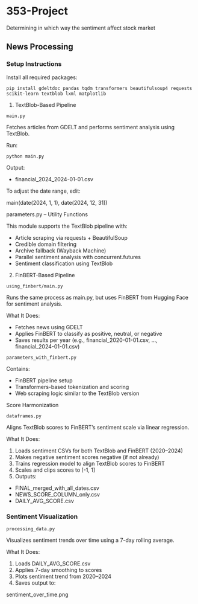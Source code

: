 # 353-Project
Determining in which way the sentiment affect stock market

## News Processing
### Setup Instructions
Install all required packages:
```
pip install gdeltdoc pandas tqdm transformers beautifulsoup4 requests scikit-learn textblob lxml matplotlib
```
1. TextBlob-Based Pipeline
```
main.py
```
Fetches articles from GDELT and performs sentiment analysis using TextBlob.

Run:
```
python main.py
```
Output:

- financial_2024_2024-01-01.csv

To adjust the date range, edit:

main(date(2024, 1, 1), date(2024, 12, 31))


parameters.py – Utility Functions

This module supports the TextBlob pipeline with:

- Article scraping via requests + BeautifulSoup
- Credible domain filtering
- Archive fallback (Wayback Machine)
- Parallel sentiment analysis with concurrent.futures
- Sentiment classification using TextBlob

2. FinBERT-Based Pipeline
```
using_finbert/main.py
```
Runs the same process as main.py, but uses FinBERT from Hugging Face for sentiment analysis.

What It Does:

- Fetches news using GDELT
- Applies FinBERT to classify as positive, neutral, or negative
- Saves results per year (e.g., financial_2020-01-01.csv, ..., financial_2024-01-01.csv)

```
parameters_with_finbert.py
```
Contains:

- FinBERT pipeline setup
- Transformers-based tokenization and scoring
- Web scraping logic similar to the TextBlob version

Score Harmonization
```
dataframes.py
```
Aligns TextBlob scores to FinBERT’s sentiment scale via linear regression.

What It Does:

1. Loads sentiment CSVs for both TextBlob and FinBERT (2020–2024)
2. Makes negative sentiment scores negative (if not already)
3. Trains regression model to align TextBlob scores to FinBERT
4. Scales and clips scores to [-1, 1]
5. Outputs:

- FINAL_merged_with_all_dates.csv
- NEWS_SCORE_COLUMN_only.csv
- DAILY_AVG_SCORE.csv

### Sentiment Visualization

```
processing_data.py
```
Visualizes sentiment trends over time using a 7-day rolling average.

What It Does:

1. Loads DAILY_AVG_SCORE.csv
2. Applies 7-day smoothing to scores
3. Plots sentiment trend from 2020–2024
4. Saves output to:

sentiment_over_time.png
